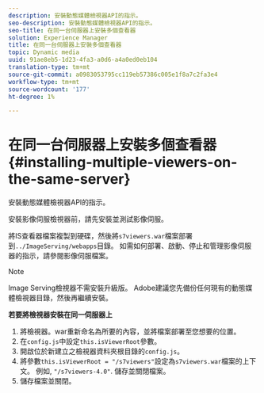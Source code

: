 ```yaml
---
description: 安裝動態媒體檢視器API的指示。
seo-description: 安裝動態媒體檢視器API的指示。
seo-title: 在同一台伺服器上安裝多個查看器
solution: Experience Manager
title: 在同一台伺服器上安裝多個查看器
topic: Dynamic media
uuid: 91ae8eb5-1d23-4fa3-a0d6-a4a0ed0eb104
translation-type: tm+mt
source-git-commit: a0983053795cc119eb57386c005e1f8a7c2fa3e4
workflow-type: tm+mt
source-wordcount: '177'
ht-degree: 1%

---
```



# 在同一台伺服器上安裝多個查看器{#installing-multiple-viewers-on-the-same-server}

<!-- Updated June 1, 2020 from https://wiki.corp.adobe.com/pages/viewpage.action?spaceKey=scene7qa&title=s7Viewers%2C+S7SDK%2C+S7OnDemand+Release+Notes - Contact is Sasha -->

安裝動態媒體檢視器API的指示。

安裝影像伺服檢視器前，請先安裝並測試影像伺服。

將IS查看器檔案複製到硬碟，然後將`s7viewers.war`檔案部署到`../ImageServing/webapps`目錄。 如需如何部署、啟動、停止和管理影像伺服器的指示，請參閱影像伺服檔案。

>[!NOTE]
>
>Image Serving檢視器不需安裝升級版。 Adobe建議您先備份任何現有的動態媒體檢視器目錄，然後再繼續安裝。

**若要將檢視器安裝在同一伺服器上**

1. 將檢視器。war重新命名為所要的內容，並將檔案部署至您想要的位置。
1. 在`config.js`中設定`this.isViewerRoot`參數。
1. 開啟位於新建立之檢視器資料夾根目錄的`config.js`。
1. 將參數`this.isViewerRoot = "/s7viewers"`設定為`s7viewers.war`檔案的上下文。 例如, `"/s7viewers-4.0"`. 儲存並關閉檔案。
1. 儲存檔案並關閉。
